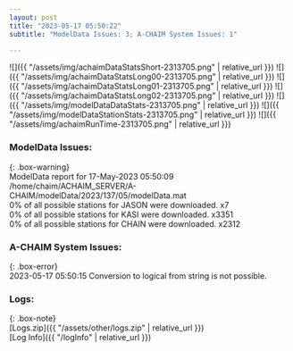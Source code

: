 ```yaml
---
layout: post
title: "2023-05-17 05:50:22"
subtitle: "ModelData Issues: 3; A-CHAIM System Issues: 1"

---
```


![]({{ "/assets/img/achaimDataStatsShort-2313705.png" | relative_url }})
![]({{ "/assets/img/achaimDataStatsLong00-2313705.png" | relative_url }})
![]({{ "/assets/img/achaimDataStatsLong01-2313705.png" | relative_url }})
![]({{ "/assets/img/achaimDataStatsLong02-2313705.png" | relative_url }})
![]({{ "/assets/img/modelDataDataStats-2313705.png" | relative_url }})
![]({{ "/assets/img/modelDataStationStats-2313705.png" | relative_url }})
![]({{ "/assets/img/achaimRunTime-2313705.png" | relative_url }})


### ModelData Issues:  
  
{: .box-warning}  
 ModelData report for 17-May-2023 05:50:09   
 /home/chaim/ACHAIM_SERVER/A-CHAIM/modelData/2023/137/05/modelData.mat   
 0% of all possible stations for JASON were downloaded. x7   
 0% of all possible stations for KASI were downloaded. x3351   
 0% of all possible stations for CHAIN were downloaded. x2312   
  
### A-CHAIM System Issues:  
  
{: .box-error}  
2023-05-17 05:50:15 Conversion to logical from string is not possible.  

### Logs:  
  
{: .box-note}  
[Logs.zip]({{ "/assets/other/logs.zip" | relative_url }})  
[Log Info]({{ "/logInfo" | relative_url }})  
